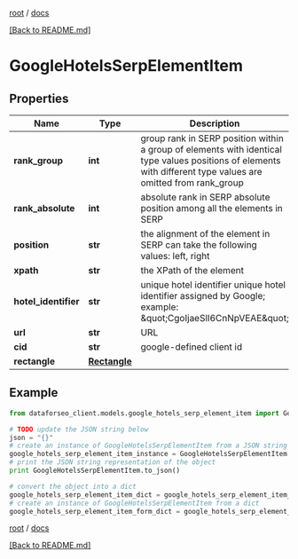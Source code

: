 [root](./../ "root") / [docs](./ "docs")

[[Back to README.md]](./../README.md "[Back to README.md]")

# GoogleHotelsSerpElementItem

## Properties

Name | Type | Description | Notes
------------ | ------------- | ------------- | -------------
**rank_group** | **int** | group rank in SERP position within a group of elements with identical type values positions of elements with different type values are omitted from rank_group | [optional]
**rank_absolute** | **int** | absolute rank in SERP absolute position among all the elements in SERP | [optional]
**position** | **str** | the alignment of the element in SERP can take the following values: left, right | [optional]
**xpath** | **str** | the XPath of the element | [optional]
**hotel_identifier** | **str** | unique hotel identifier unique hotel identifier assigned by Google; example: \&quot;CgoIjaeSlI6CnNpVEAE\&quot; | [optional]
**url** | **str** | URL | [optional]
**cid** | **str** | google-defined client id | [optional]
**rectangle** | [**Rectangle**](Rectangle.md) |  | [optional]

## Example

```python
from dataforseo_client.models.google_hotels_serp_element_item import GoogleHotelsSerpElementItem

# TODO update the JSON string below
json = "{}"
# create an instance of GoogleHotelsSerpElementItem from a JSON string
google_hotels_serp_element_item_instance = GoogleHotelsSerpElementItem.from_json(json)
# print the JSON string representation of the object
print GoogleHotelsSerpElementItem.to_json()

# convert the object into a dict
google_hotels_serp_element_item_dict = google_hotels_serp_element_item_instance.to_dict()
# create an instance of GoogleHotelsSerpElementItem from a dict
google_hotels_serp_element_item_form_dict = google_hotels_serp_element_item.from_dict(google_hotels_serp_element_item_dict)
```

  

[root](./../ "root") / [docs](./ "docs")

[[Back to README.md]](./../README.md "[Back to README.md]")